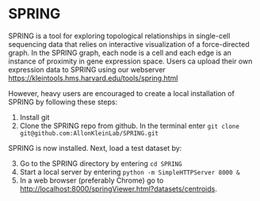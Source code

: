 # SPRING

SPRING is a tool for exploring topological relationships in single-cell sequencing data that relies on interactive visualization of a force-directed graph. In the SPRING graph, each node is a cell and each edge is an instance of proximity in gene expression space. Users ca upload their own expression data to SPRING using our webserver https://kleintools.hms.harvard.edu/tools/spring.html

However, heavy users are encouraged to create a local installation of SPRING by following these steps:

1. Install git
2. Clone the SPRING repo from github. In the terminal enter `git clone git@github.com:AllonKleinLab/SPRING.git`

SPRING is now installed. Next, load a test dataset by:

3. Go to the SPRING directory by entering `cd SPRING`
4. Start a local server by entering `python -m SimpleHTTPServer 8000 &`
5. In a web browser (preferably Chrome) go to <a href="http://localhost:8000/springViewer.html?datasets/centroids">http://localhost:8000/springViewer.html?datasets/centroids</a>.
